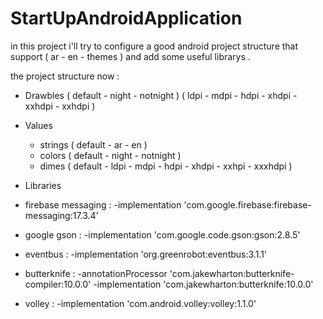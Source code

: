 # StartUpAndroidApplication

in this project i'll try to configure a good android project structure that support ( ar - en - themes ) and
add some useful librarys .

the project structure now :

- Drawbles ( default - night - notnight ) ( ldpi - mdpi - hdpi - xhdpi - xxhdpi - xxhdpi )

- Values
  
  - strings ( default - ar - en )
  - colors ( default - night - notnight )
  - dimes ( default - ldpi - mdpi - hdpi - xhdpi - xxhpi - xxxhdpi )
  
 - Libraries 
 
  - firebase messaging : 
          -implementation 'com.google.firebase:firebase-messaging:17.3.4'
         
  - google gson : 
          -implementation 'com.google.code.gson:gson:2.8.5'
          
  - eventbus : 
          -implementation 'org.greenrobot:eventbus:3.1.1'
          
  - butterknife : 
           -annotationProcessor 'com.jakewharton:butterknife-compiler:10.0.0'
           -implementation 'com.jakewharton:butterknife:10.0.0'
           
  - volley : 
           -implementation 'com.android.volley:volley:1.1.0'
